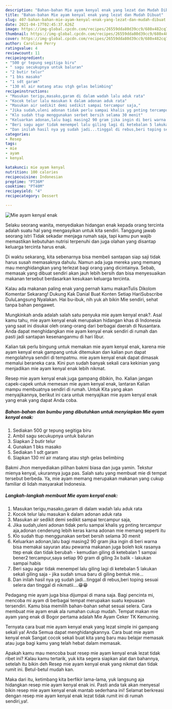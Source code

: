 ```yaml
---
description: "Bahan-bahan Mie ayam kenyal enak yang lezat dan Mudah Dibuat"
title: "Bahan-bahan Mie ayam kenyal enak yang lezat dan Mudah Dibuat"
slug: 407-bahan-bahan-mie-ayam-kenyal-enak-yang-lezat-dan-mudah-dibuat
date: 2021-04-17T02:45:37.626Z
image: https://img-global.cpcdn.com/recipes/26559dda80d39cc9/680x482cq70/mie-ayam-kenyal-enak-foto-resep-utama.jpg
thumbnail: https://img-global.cpcdn.com/recipes/26559dda80d39cc9/680x482cq70/mie-ayam-kenyal-enak-foto-resep-utama.jpg
cover: https://img-global.cpcdn.com/recipes/26559dda80d39cc9/680x482cq70/mie-ayam-kenyal-enak-foto-resep-utama.jpg
author: Caroline Perry
ratingvalue: 4
reviewcount: 11
recipeingredient:
- "500 gr tepung segitiga biru"
- " sagu secukupnya untuk baluran"
- "2 butir telur"
- "1 bks masako"
- "1 sdt garam"
- "130 ml air matang atau stgh gelas belimbing"
recipeinstructions:
- "Masukan terigu,masako,garam di dalam wadah lalu aduk rata"
- "Kocok telur lalu masukan k dalam adonan aduk rata"
- "Masukan air sedikit demi sedikit sampai tercampur saja,"
- "Jika sudah,uleni adonan tidak perlu sampai khalis yg pnting tercampur aja,adonan cenderung lebih keras karna adonan mie memang seperti itu"
- "Klo sudah ttup menggunakan serbet bersih selama 30 menit"
- "Keluarkan adonan,lalu bagi masing2 90 gram jika ingin di beri warna bisa memakai sayuran atau pewarna makanan juga boleh kok rasanya ttep enak dan tidak berubah  kemudian giling di ketebalan 1 sampai bener2 tercampur,saya setiap 90 gram di giling 3x balik lakukan sampai habis"
- "Beri sagu agar tidak menempel lalu giling lagi di ketebalan 5 lakukan sekali giling saja jika sudah smua baru di giling bentuk mie..."
- "Dan inilah hasil nya yg sudah jadi...tinggal di rebus,beri toping sesuai selera dan tinggal di nikmatii....😁😁"
categories:
- Resep
tags:
- mie
- ayam
- kenyal

katakunci: mie ayam kenyal 
nutrition: 100 calories
recipecuisine: Indonesian
preptime: "PT36M"
cooktime: "PT40M"
recipeyield: "4"
recipecategory: Dessert

---
```



![Mie ayam kenyal enak](https://img-global.cpcdn.com/recipes/26559dda80d39cc9/680x482cq70/mie-ayam-kenyal-enak-foto-resep-utama.jpg)

Selaku seorang wanita, menyediakan hidangan enak kepada orang tercinta adalah suatu hal yang mengasyikan untuk kita sendiri. Tanggung jawab seorang istri Tidak sekadar menjaga rumah saja, tapi kamu pun wajib memastikan kebutuhan nutrisi terpenuhi dan juga olahan yang disantap keluarga tercinta harus enak.

Di waktu  sekarang, kita sebenarnya bisa membeli santapan siap saji tidak harus susah memasaknya dahulu. Namun ada juga mereka yang memang mau menghidangkan yang terlezat bagi orang yang dicintainya. Sebab, memasak yang dibuat sendiri akan jauh lebih bersih dan bisa menyesuaikan makanan tersebut berdasarkan kesukaan keluarga tercinta. 

Kalau ada makanan paling enak yang pernah kamu makanTulis Dikolom Komentar Sekarang! Dukung Kak Danial Buat Konten Setiap HariSubscribe DuluLangsung Nyalakan. Hai bu-ibuk, nih yuk ah bikin Mie sendiri, sehat tanpa bahan pengawet.

Mungkinkah anda adalah salah satu penyuka mie ayam kenyal enak?. Asal kamu tahu, mie ayam kenyal enak merupakan hidangan khas di Indonesia yang saat ini disukai oleh orang-orang dari berbagai daerah di Nusantara. Anda dapat menghidangkan mie ayam kenyal enak sendiri di rumah dan pasti jadi santapan kesenanganmu di hari libur.

Kalian tak perlu bingung untuk memakan mie ayam kenyal enak, karena mie ayam kenyal enak gampang untuk ditemukan dan kalian pun dapat mengolahnya sendiri di tempatmu. mie ayam kenyal enak dapat dimasak memalui beraneka cara. Kini pun sudah banyak sekali cara kekinian yang menjadikan mie ayam kenyal enak lebih nikmat.

Resep mie ayam kenyal enak juga gampang dibikin, lho. Kalian jangan capek-capek untuk memesan mie ayam kenyal enak, lantaran Kalian mampu membuatnya sendiri di rumah. Untuk Kita yang akan menyajikannya, berikut ini cara untuk menyajikan mie ayam kenyal enak yang enak yang dapat Anda coba.

<!--inarticleads1-->

##### Bahan-bahan dan bumbu yang dibutuhkan untuk menyiapkan Mie ayam kenyal enak:

1. Sediakan 500 gr tepung segitiga biru
1. Ambil  sagu secukupnya untuk baluran
1. Siapkan 2 butir telur
1. Gunakan 1 bks masako
1. Sediakan 1 sdt garam
1. Siapkan 130 ml air matang atau stgh gelas belimbing


Bakmi Jhon menyediakan pilihan bakmi biasa dan juga yamin. Tekstur mienya kenyal, ukurannya juga pas. Salah satu yang membuat mie di tempat tersebut berbeda. Ya, mie ayam memang merupakan makanan yang cukup familiar di lidah masyarakat Indonesia. 

<!--inarticleads2-->

##### Langkah-langkah membuat Mie ayam kenyal enak:

1. Masukan terigu,masako,garam di dalam wadah lalu aduk rata
1. Kocok telur lalu masukan k dalam adonan aduk rata
1. Masukan air sedikit demi sedikit sampai tercampur saja,
1. Jika sudah,uleni adonan tidak perlu sampai khalis yg pnting tercampur aja,adonan cenderung lebih keras karna adonan mie memang seperti itu
1. Klo sudah ttup menggunakan serbet bersih selama 30 menit
1. Keluarkan adonan,lalu bagi masing2 90 gram jika ingin di beri warna bisa memakai sayuran atau pewarna makanan juga boleh kok rasanya ttep enak dan tidak berubah -  kemudian giling di ketebalan 1 sampai bener2 tercampur,saya setiap 90 gram di giling 3x balik - lakukan sampai habis
1. Beri sagu agar tidak menempel lalu giling lagi di ketebalan 5 lakukan sekali giling saja - jika sudah smua baru di giling bentuk mie...
1. Dan inilah hasil nya yg sudah jadi...tinggal di rebus,beri toping sesuai selera dan tinggal di nikmatii....😁😁


Pedagang mie ayam juga bisa dijumpai di mana saja. Bagi pencinta mi, mencoba mi ayam di berbagai tempat merupakan suatu kepuasan tersendiri. Kamu bisa memilih bahan-bahan sehat sesuai selera. Cara membuat mie ayam enak ala rumahan cukup mudah. Tempat makan mie ayam yang enak di Bogor pertama adalah Mie Ayam Ceker TK Kemuning. 

Ternyata cara buat mie ayam kenyal enak yang lezat simple ini gampang sekali ya! Anda Semua dapat menghidangkannya. Cara buat mie ayam kenyal enak Sangat cocok sekali buat kita yang baru mau belajar memasak atau juga bagi kamu yang telah hebat dalam memasak.

Apakah kamu mau mencoba buat resep mie ayam kenyal enak lezat tidak ribet ini? Kalau kamu tertarik, yuk kita segera siapkan alat dan bahannya, setelah itu bikin deh Resep mie ayam kenyal enak yang nikmat dan tidak rumit ini. Betul-betul mudah kan. 

Maka dari itu, ketimbang kita berfikir lama-lama, yuk langsung aja hidangkan resep mie ayam kenyal enak ini. Pasti anda tak akan menyesal bikin resep mie ayam kenyal enak mantab sederhana ini! Selamat berkreasi dengan resep mie ayam kenyal enak lezat tidak rumit ini di rumah sendiri,ya!.

